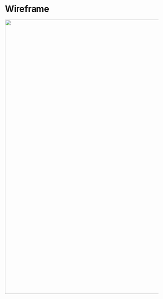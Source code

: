 # Wireframe

<img src="https://github.com/rayanejsilva/word-list/blob/master/planning/wireframe/wireframe.png?raw=true" width="900">
